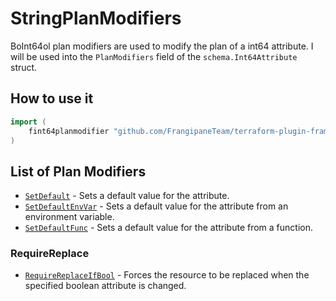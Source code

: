 # StringPlanModifiers

BoInt64ol plan modifiers are used to modify the plan of a int64 attribute.
I will be used into the `PlanModifiers` field of the `schema.Int64Attribute` struct.

## How to use it

```go
import (
    fint64planmodifier "github.com/FrangipaneTeam/terraform-plugin-framework-planmodifiers/int64planmodifier"
)
```

## List of Plan Modifiers

- [`SetDefault`](setdefault.md) - Sets a default value for the attribute.
- [`SetDefaultEnvVar`](setdefaultenvvar.md) - Sets a default value for the attribute from an environment variable.
- [`SetDefaultFunc`](setdefaultfunc.md) - Sets a default value for the attribute from a function.

### RequireReplace

- [`RequireReplaceIfBool`](requirereplaceifbool.md) - Forces the resource to be replaced when the specified boolean attribute is changed.
